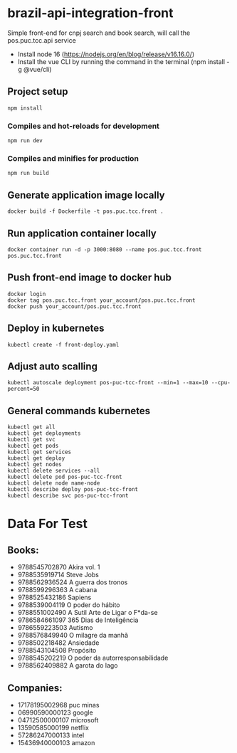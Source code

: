 # brazil-api-integration-front

Simple front-end for cnpj search and book search, will call the pos.puc.tcc.api service

- Install node 16 (https://nodejs.org/en/blog/release/v16.16.0/)
- Install the vue CLI by running the command in the terminal (npm install -g @vue/cli)

## Project setup
```
npm install
```

### Compiles and hot-reloads for development
```
npm run dev
```

### Compiles and minifies for production
```
npm run build
```


## Generate application image locally
    docker build -f Dockerfile -t pos.puc.tcc.front .

## Run application container locally
    docker container run -d -p 3000:8080 --name pos.puc.tcc.front pos.puc.tcc.front

## Push front-end image to docker hub
	docker login
	docker tag pos.puc.tcc.front your_account/pos.puc.tcc.front
	docker push your_account/pos.puc.tcc.front

## Deploy in kubernetes
	kubectl create -f front-deploy.yaml
	
## Adjust auto scalling
	kubectl autoscale deployment pos-puc-tcc-front --min=1 --max=10 --cpu-percent=50

## General commands kubernetes
	kubectl get all
	kubectl get deployments
	kubectl get svc
	kubectl get pods
	kubectl get services
	kubectl get deploy
	kubectl get nodes		
	kubectl delete services --all
	kubectl delete pod pos-puc-tcc-front
	kubectl delete node name-node
	kubectl describe deploy pos-puc-tcc-front
	kubectl describe svc pos-puc-tcc-front

# Data For Test

## Books: 
- 9788545702870 Akira vol. 1
- 9788535919714 Steve Jobs
- 9788562936524 A guerra dos tronos
- 9788599296363 A cabana
- 9788525432186 Sapiens
- 9788539004119 O poder do hábito
- 9788551002490 A Sutil Arte de Ligar o F*da-se
- 9786584661097 365 Dias de Inteligência
- 9786559223503 Autismo
- 9788576849940 O milagre da manhã 
- 9788502218482 Ansiedade
- 9788543104508 Propósito
- 9788545202219 O poder da autorresponsabilidade 
- 9788562409882 A garota do lago

## Companies:
- 17178195002968 puc minas
- 06990590000123 google
- 04712500000107 microsoft
- 13590585000199 netflix
- 57286247000133 intel
- 15436940000103 amazon
